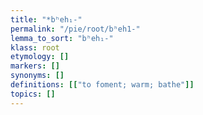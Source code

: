 ```yaml
---
title: "*bʰeh₁-"
permalink: "/pie/root/bʰeh1-"
lemma_to_sort: "bʰeh₁-"
klass: root
etymology: []
markers: []
synonyms: []
definitions: [["to foment; warm; bathe"]]
topics: []
---
```

